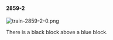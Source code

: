 #### 2859-2
![train-2859-2-0.png](https://github.com/lil-lab/nlvr/raw/master/nlvr/train/images/48/train-2859-2-0.png "train-2859-2-0.png")

There is a black block above a blue block.